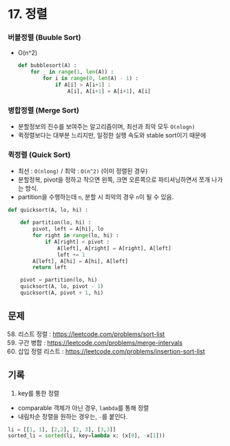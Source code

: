 # 17. 정렬

### 버블정렬 (Buuble Sort)

- O(n^2)
  ```python
  def bubblesort(A) :
      for _ in range(1, len(A)) :
          for i in range(0, len(A) - 1) :
              if A[i] > A[i+1] :
                  A[i], A[i+1] = A[i+1], A[i]
  ```

### 병합정렬 (Merge Sort)

- 분할정보의 진수를 보여주는 알고리즘이며, 최선과 최악 모두 `O(nlogn)`
- 퀵정렬보다는 대부분 느리지만, 일정한 실행 속도와 stable sort이기 때문에

### 퀵정렬 (Quick Sort)

- 최선 : `O(nlong)` / 최악 : `O(n^2)` (이미 정렬된 경우)
- 분할정복, pivot을 정하고 작으면 왼쪽, 크면 오른쪽으로 파티셔닝하면서 쪼개 나가는 방식.
- partition을 수행하는데 `n`, 분할 시 최악의 경우 `n`이 될 수 있음.

```python
def quicksort(A, lo, hi) :

    def partition(lo, hi) :
        pivot, left = A[hi], lo
        for right in range(lo, hi) :
            if A[right] < pivot :
                A[left], A[right] = A[right], A[left]
                left += 1
        A[left], A[hi] = A[hi], A[left]
        return left

    pivot = partition(lo, hi)
    quicksort(A, lo, pivot - 1)
    quicksort(A, pivot + 1, hi)


```

## 문제

58. 리스트 정렬 : https://leetcode.com/problems/sort-list
59. 구간 병합 : https://leetcode.com/problems/merge-intervals
60. 삽입 정렬 리스트 : https://leetcode.com/problems/insertion-sort-list

## 기록

1. key를 통한 정렬

- comparable 객체가 아닌 경우, `lambda`를 통해 정렬
- 내림차순 정렬을 원하는 경우는, `-`를 붙인다.

```python
li = [[1, 1], [2,2], [2, 3], [3,3]]
sorted_li = sorted(li, key=lambda x: (x[0], -x[1]))
```
